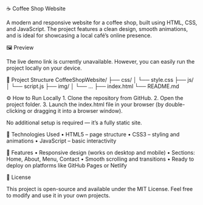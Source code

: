 ☕ Coffee Shop Website

A modern and responsive website for a coffee shop, built using HTML, CSS, and JavaScript. The project features a clean design, smooth animations, and is ideal for showcasing a local café’s online presence.

🖼️ Preview

The live demo link is currently unavailable. However, you can easily run the project locally on your device.

📁 Project Structure
CoffeeShopWebsite/
├── css/
│   └── style.css
├── js/
│   └── script.js
├── img/
│   └── ...
├── index.html
└── README.md

⚙️ How to Run Locally
	1.	Clone the repository from GitHub.
	2.	Open the project folder.
	3.	Launch the index.html file in your browser (by double-clicking or dragging it into a browser window).

No additional setup is required — it’s a fully static site.

🎨 Technologies Used
	•	HTML5 – page structure
	•	CSS3 – styling and animations
	•	JavaScript – basic interactivity

📌 Features
	•	Responsive design (works on desktop and mobile)
	•	Sections: Home, About, Menu, Contact
	•	Smooth scrolling and transitions
	•	Ready to deploy on platforms like GitHub Pages or Netlify

📄 License

This project is open-source and available under the MIT License. Feel free to modify and use it in your own projects.